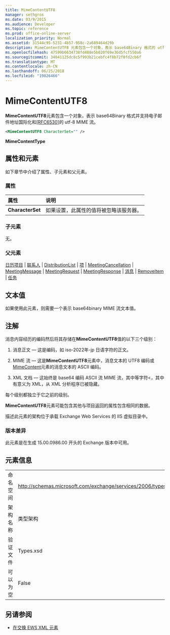 ```yaml
---
title: MimeContentUTF8
manager: sethgros
ms.date: 03/9/2015
ms.audience: Developer
ms.topic: reference
ms.prod: office-online-server
localization_priority: Normal
ms.assetid: 31544c95-5231-4b57-958c-2a689464d29b
description: MimeContentUTF8 元素包含一个对象，表示 base64Binary 格式的 utf-8 MIME 流和支持电子邮件地址国际化和 [RFC6530]。
ms.openlocfilehash: 47599b6634738fd488e5b020f69e36d5fcf550a6
ms.sourcegitcommit: 34041125dc8c5f993b21cebfc4f8b72f0fd2cb6f
ms.translationtype: MT
ms.contentlocale: zh-CN
ms.lasthandoff: 06/25/2018
ms.locfileid: "19826466"
---
```

# <a name="mimecontentutf8"></a>MimeContentUTF8

**MimeContentUTF8**元素包含一个对象，表示 base64Binary 格式并支持电子邮件地址国际化和[[RFC6530]](http://www.rfc-editor.org/rfc/rfc6530.txt)的 utf-8 MIME 流。
  
```XML
<MimeContentUTF8 CharacterSet="" />
```

 **MimeContentType**
## <a name="attributes-and-elements"></a>属性和元素

如下章节中介绍了属性、子元素和父元素。
  
### <a name="attributes"></a>属性

|**属性**|**说明**|
|:-----|:-----|
|**CharacterSet** <br/> |如果设置，此属性的值将被忽略该服务器。  <br/> |
   
### <a name="child-elements"></a>子元素

无。
  
### <a name="parent-elements"></a>父元素

[日历项目](calendaritem.md) | [联系人](contact.md) | [DistributionList](distributionlist.md) | [项](item.md) | [MeetingCancellation](meetingcancellation.md) | [MeetingMessage](meetingmessage.md) | [MeetingRequest](meetingrequest.md)  |  [MeetingResponse](meetingresponse.md) | [消息](message-ex15websvcsotherref.md) | [RemoveItem](removeitem.md) | [任务](task.md)
  
## <a name="text-value"></a>文本值

如果使用此元素，则需要一个表示 base64binary MIME 流文本值。
  
## <a name="remarks"></a>注解

消息内容经历的编码然后将其存储在**MimeContentUTF8**值的以下三个级别： 
  
1. 消息正文 — 这是编码，如 iso-2022年-jp 日语字符的正文。
    
2. MIME 流 — 这是**MimeContentUTF8**元素中，消息文本的 UTF8 编码或[MimeContent](mimecontent.md)元素的消息文本的 ASCII 编码。 
    
3. XML 文档 — 这始终是 base64 编码 ASCII 流 MIME 流，其中等字符\<，其中有意义为 XML，从 XML 分析程序已被隐藏。
    
每个级别都独立于它之前的级别。
  
**MimeContentUTF8**元素可能包含其他与项目返回的属性包含相同的数据。 
  
描述此元素的架构位于承载 Exchange Web Services 的 IIS 虚拟目录中。
  
### <a name="version-differences"></a>版本差异

此元素是在生成 15.00.0986.00 开头的 Exchange 版本中可用。
  
## <a name="element-information"></a>元素信息

|||
|:-----|:-----|
|命名空间  <br/> |http://schemas.microsoft.com/exchange/services/2006/types  <br/> |
|架构名称  <br/> |类型架构  <br/> |
|验证文件  <br/> |Types.xsd  <br/> |
|可以为空  <br/> |False  <br/> |
   
## <a name="see-also"></a>另请参阅



- [在交换 EWS XML 元素](ews-xml-elements-in-exchange.md)

